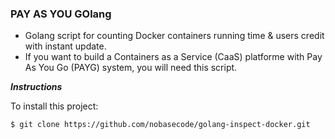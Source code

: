 
### **PAY AS YOU GOlang**
- Golang script for counting Docker containers running time & users credit with instant update.
- If you want to build a Containers as a Service (CaaS) platforme with Pay As You Go (PAYG) system, you will need this script.


**_Instructions_**

To install this project:

```
$ git clone https://github.com/nobasecode/golang-inspect-docker.git
```
